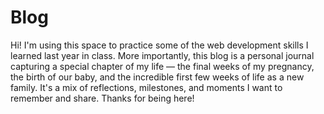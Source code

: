 # Blog
Hi! I'm using this space to practice some of the web development skills I learned last year in class. 
More importantly, this blog is a personal journal capturing a special chapter of my life — the final weeks of my pregnancy, 
the birth of our baby, and the incredible first few weeks of life as a new family. It's a mix of reflections, milestones, 
and moments I want to remember and share. Thanks for being here!